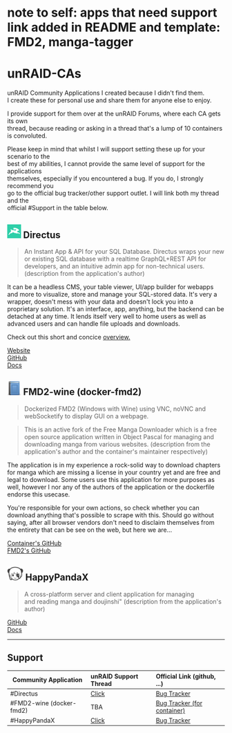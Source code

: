 # note to self: apps that need support link added in README and template: FMD2, manga-tagger

# unRAID-CAs
unRAID Community Applications I created because I didn't find them.<br>
I create these for personal use and share them for anyone else to enjoy.

I provide support for them over at the unRAID Forums, where each CA gets its own<br>
thread, because reading or asking in a thread that's a lump of 10 containers is convoluted.

Please keep in mind that whilst I will support setting these up for your scenario to the<br>
best of my abilities, I cannot provide the same level of support for the applications<br>
themselves, especially if you encountered a bug. If you do, I strongly recommend you<br>
go to the official bug tracker/other support outlet. I will link both my thread and the<br>
official #Support in the table below.


![Directus icon](/directus/directus_logo-32x32.png?raw=true)
Directus
--------

> An Instant App & API for your SQL Database.
> Directus wraps your new or existing SQL database with a realtime GraphQL+REST API for developers, and an intuitive admin app for non-technical users.
(description from the application's author)

It can be a headless CMS, your table viewer, UI/app builder for webapps and more to visualize, store and manage your SQL-stored data.
It's very a wrapper, doesn't mess with your data and doesn't lock you into a proprietary solution.
It's an interface, app, anything, but the backend can be detached at any time.
It lends itself very well to home users as well as advanced users and can handle file uploads and downloads.

Check out this short and concice [overview.](https://www.youtube.com/watch?v=xDsn4ChMmD4)

[Website](https://directus.io/)<br>
[GitHub](http://github.com/directus/directus)<br>
[Docs](https://docs.directus.io/)


![FMD2-wine icon](/FMD2-wine/fmd2_logo-32x32.png?raw=true)
FMD2-wine (docker-fmd2)
-----------------------

> Dockerized FMD2 (Windows with Wine) using VNC, noVNC and webSocketify to display GUI on a webpage.

> This is an active fork of the Free Manga Downloader which is a free open source application written in Object Pascal for managing and downloading manga from various websites.
(description from the application's author and the container's maintainer respectively)

The application is in my experience a rock-solid way to download chapters for manga which are missing a license in your country yet and are free and legal to download. Some users use this application for more purposes as well, however I nor any of the authors of the application or the dockerfile endorse this usecase.

You're responsible for your own actions, so check whether you can download anything that's possible to scrape with this. Should go without saying, after all browser vendors don't need to disclaim themselves from the entirety that can be see on the web, but here we are...

[Container's GitHub](https://github.com/Banh-Canh/docker-FMD2)<br>
[FMD2's GitHub](https://github.com/dazedcat19/FMD2)


![HappyPandaX icon](/happypandax/hpx_logo-37x32.png?raw=true)
HappyPandaX
-----------

> A cross-platform server and client application for managing<br>
> and reading manga and doujinshi"
(description from the application's author)

[GitHub](https://github.com/happypandax/happypandax)<br>
[Docs](https://happypandax.github.io/)

___

Support
-------

| Community Application   |   unRAID Support Thread   |  Official Link (github, ...) |
|-------------------------|:--------------------------|:-----------------------------|
| #Directus               | [Click](https://forums.unraid.net/topic/113109-support-glassed-silver-directus/) | [Bug Tracker](https://github.com/directus/directus/issues) |
| #FMD2-wine (docker-fmd2)| TBA | [Bug Tracker (for container)](https://github.com/Banh-Canh/docker-FMD2) |
| #HappyPandaX            | [Click](https://forums.unraid.net/topic/93148-happypandax-support-thread/) | [Bug Tracker](https://github.com/happypandax/happypandax/issues) |
